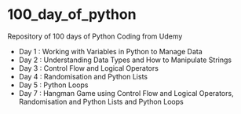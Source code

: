 # 100_day_of_python
Repository of 100 days of Python Coding from Udemy

* Day 1 : Working with Variables in Python to Manage Data
* Day 2 : Understanding Data Types and How to Manipulate Strings
* Day 3 : Control Flow and Logical Operators
* Day 4 : Randomisation and Python Lists
* Day 5 : Python Loops
* Day 7 : Hangman Game using Control Flow and Logical Operators, Randomisation and Python Lists and Python Loops